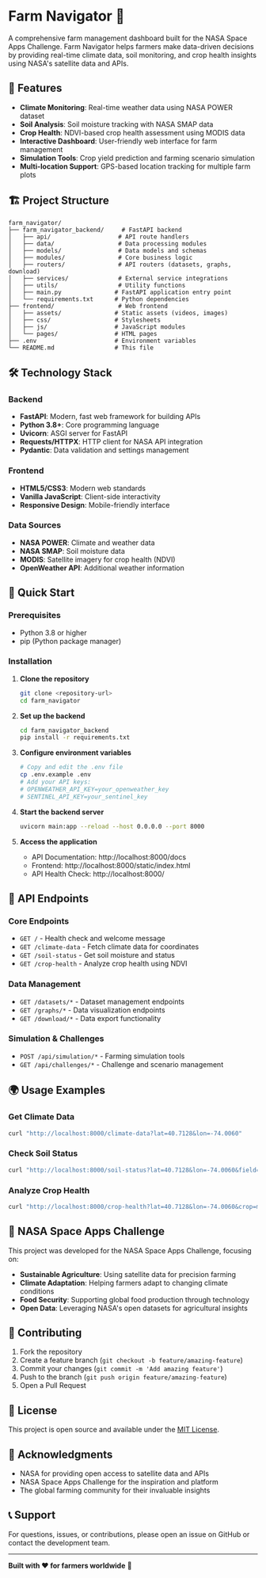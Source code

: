 # Farm Navigator 🌾

A comprehensive farm management dashboard built for the NASA Space Apps Challenge. Farm Navigator helps farmers make data-driven decisions by providing real-time climate data, soil monitoring, and crop health insights using NASA's satellite data and APIs.

## 🚀 Features

- **Climate Monitoring**: Real-time weather data using NASA POWER dataset
- **Soil Analysis**: Soil moisture tracking with NASA SMAP data
- **Crop Health**: NDVI-based crop health assessment using MODIS data
- **Interactive Dashboard**: User-friendly web interface for farm management
- **Simulation Tools**: Crop yield prediction and farming scenario simulation
- **Multi-location Support**: GPS-based location tracking for multiple farm plots

## 🏗️ Project Structure

```
farm_navigator/
├── farm_navigator_backend/     # FastAPI backend
│   ├── api/                   # API route handlers
│   ├── data/                  # Data processing modules
│   ├── models/                # Data models and schemas
│   ├── modules/               # Core business logic
│   ├── routers/               # API routers (datasets, graphs, download)
│   ├── services/              # External service integrations
│   ├── utils/                 # Utility functions
│   ├── main.py               # FastAPI application entry point
│   └── requirements.txt      # Python dependencies
├── frontend/                  # Web frontend
│   ├── assets/               # Static assets (videos, images)
│   ├── css/                  # Stylesheets
│   ├── js/                   # JavaScript modules
│   └── pages/                # HTML pages
├── .env                      # Environment variables
└── README.md                 # This file
```

## 🛠️ Technology Stack

### Backend
- **FastAPI**: Modern, fast web framework for building APIs
- **Python 3.8+**: Core programming language
- **Uvicorn**: ASGI server for FastAPI
- **Requests/HTTPX**: HTTP client for NASA API integration
- **Pydantic**: Data validation and settings management

### Frontend
- **HTML5/CSS3**: Modern web standards
- **Vanilla JavaScript**: Client-side interactivity
- **Responsive Design**: Mobile-friendly interface

### Data Sources
- **NASA POWER**: Climate and weather data
- **NASA SMAP**: Soil moisture data
- **MODIS**: Satellite imagery for crop health (NDVI)
- **OpenWeather API**: Additional weather information

## 🚀 Quick Start

### Prerequisites
- Python 3.8 or higher
- pip (Python package manager)

### Installation

1. **Clone the repository**
   ```bash
   git clone <repository-url>
   cd farm_navigator
   ```

2. **Set up the backend**
   ```bash
   cd farm_navigator_backend
   pip install -r requirements.txt
   ```

3. **Configure environment variables**
   ```bash
   # Copy and edit the .env file
   cp .env.example .env
   # Add your API keys:
   # OPENWEATHER_API_KEY=your_openweather_key
   # SENTINEL_API_KEY=your_sentinel_key
   ```

4. **Start the backend server**
   ```bash
   uvicorn main:app --reload --host 0.0.0.0 --port 8000
   ```

5. **Access the application**
   - API Documentation: http://localhost:8000/docs
   - Frontend: http://localhost:8000/static/index.html
   - API Health Check: http://localhost:8000/

## 📡 API Endpoints

### Core Endpoints
- `GET /` - Health check and welcome message
- `GET /climate-data` - Fetch climate data for coordinates
- `GET /soil-status` - Get soil moisture and status
- `GET /crop-health` - Analyze crop health using NDVI

### Data Management
- `GET /datasets/*` - Dataset management endpoints
- `GET /graphs/*` - Data visualization endpoints
- `GET /download/*` - Data export functionality

### Simulation & Challenges
- `POST /api/simulation/*` - Farming simulation tools
- `GET /api/challenges/*` - Challenge and scenario management

## 🌍 Usage Examples

### Get Climate Data
```bash
curl "http://localhost:8000/climate-data?lat=40.7128&lon=-74.0060"
```

### Check Soil Status
```bash
curl "http://localhost:8000/soil-status?lat=40.7128&lon=-74.0060&field=45"
```

### Analyze Crop Health
```bash
curl "http://localhost:8000/crop-health?lat=40.7128&lon=-74.0060&crop=maize"
```

## 🎯 NASA Space Apps Challenge

This project was developed for the NASA Space Apps Challenge, focusing on:
- **Sustainable Agriculture**: Using satellite data for precision farming
- **Climate Adaptation**: Helping farmers adapt to changing climate conditions
- **Food Security**: Supporting global food production through technology
- **Open Data**: Leveraging NASA's open datasets for agricultural insights

## 🤝 Contributing

1. Fork the repository
2. Create a feature branch (`git checkout -b feature/amazing-feature`)
3. Commit your changes (`git commit -m 'Add amazing feature'`)
4. Push to the branch (`git push origin feature/amazing-feature`)
5. Open a Pull Request

## 📄 License

This project is open source and available under the [MIT License](LICENSE).

## 🙏 Acknowledgments

- NASA for providing open access to satellite data and APIs
- NASA Space Apps Challenge for the inspiration and platform
- The global farming community for their invaluable insights

## 📞 Support

For questions, issues, or contributions, please open an issue on GitHub or contact the development team.

---

**Built with ❤️ for farmers worldwide** 🌱